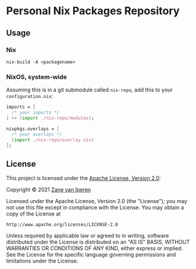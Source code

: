 # Personal Nix Packages Repository

## Usage

### Nix

```
nix-build -A <packagename>
```

### NixOS, system-wide

Assuming this is in a git submodule called `nix-repo`, add this to
your `configuration.nix`:

```nix
imports = [
  /* your imports */
] ++ (import ./nix-repo/modules);

nixpkgs.overlays = [
  /* your overlays */
  (import ./nix-repo/overlay.nix)
];
```

## License
This project is licensed under the [Apache License, Version 2.0](https://opensource.org/licenses/Apache-2.0):

Copyright &copy; 2021 [Zane van Iperen](https://zanevaniperen.com)

Licensed under the Apache License, Version 2.0 (the "License");
you may not use this file except in compliance with the License.
You may obtain a copy of the License at

    http://www.apache.org/licenses/LICENSE-2.0

Unless required by applicable law or agreed to in writing, software
distributed under the License is distributed on an "AS IS" BASIS,
WITHOUT WARRANTIES OR CONDITIONS OF ANY KIND, either express or implied.
See the License for the specific language governing permissions and
limitations under the License.